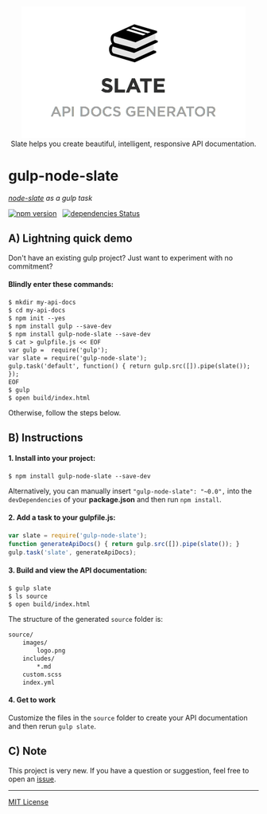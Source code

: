<p align=center>
    <img src=https://raw.githubusercontent.com/lord/img/master/logo-slate.png alt=logo><br>
    Slate helps you create beautiful, intelligent, responsive API documentation.
</p>

# gulp-node-slate
*[node-slate](https://github.com/sdelements/node-slate) as a gulp task*

[![npm version](https://badge.fury.io/js/gulp-node-slate.svg)](https://badge.fury.io/js/gulp-node-slate)
&nbsp;
[![dependencies Status](https://david-dm.org/pinntech/gulp-node-slate/status.svg)](https://david-dm.org/pinntech/gulp-node-slate)

## A) Lightning quick demo

Don't have an existing gulp project?  Just want to experiment with no commitment?

#### Blindly enter these commands:
```
$ mkdir my-api-docs
$ cd my-api-docs
$ npm init --yes
$ npm install gulp --save-dev
$ npm install gulp-node-slate --save-dev
$ cat > gulpfile.js << EOF
var gulp =  require('gulp');
var slate = require('gulp-node-slate');
gulp.task('default', function() { return gulp.src([]).pipe(slate()); });
EOF
$ gulp
$ open build/index.html
```

Otherwise, follow the steps below.

## B) Instructions

#### 1. Install into your project:
```
$ npm install gulp-node-slate --save-dev
```
Alternatively, you can manually insert `"gulp-node-slate": "~0.0",` into the `devDependencies` of
your **package.json** and then run `npm install`.

#### 2. Add a task to your **gulpfile.js**:
```javascript
var slate = require('gulp-node-slate');
function generateApiDocs() { return gulp.src([]).pipe(slate()); }
gulp.task('slate', generateApiDocs);
```

#### 3. Build and view the API documentation:
```
$ gulp slate
$ ls source
$ open build/index.html
```

The structure of the generated `source` folder is:
```
source/
    images/
        logo.png
    includes/
        *.md
    custom.scss
    index.yml
```

#### 4. Get to work
Customize the files in the `source` folder to create your API documentation
and then rerun `gulp slate`.

## C) Note
This project is very new.  If you have a question or suggestion, feel free to open an
[issue](https://github.com/pinntech/gulp-node-slate/issues).

---
[MIT License](LICENSE.txt)
